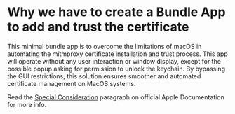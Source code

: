 # Why we have to create a Bundle App to add and trust the certificate

This minimal bundle app is to overcome the limitations of macOS in automating the mitmproxy certificate installation and trust process. This app will operate without any user interaction or window display, except for the possible popup asking for permission to unlock the keychain. By bypassing the GUI restrictions, this solution ensures smoother and automated certificate management on MacOS systems.

Read the [Special Consideration](https://developer.apple.com/documentation/security/1399119-sectrustsettingssettrustsettings#1819554) paragraph on official Apple Documentation for more info.
